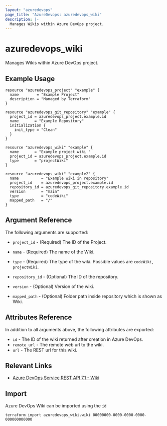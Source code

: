 ```yaml
---
layout: "azuredevops"
page_title: "AzureDevops: azuredevops_wiki"
description: |-
  Manages Wikis within Azure DevOps project.
---
```


# azuredevops_wiki

Manages Wikis within Azure DevOps project.

## Example Usage

```hcl
resource "azuredevops_project" "example" {
  name        = "Example Project"
  description = "Managed by Terraform"
}

resource "azuredevops_git_repository" "example" {
  project_id = azuredevops_project.example.id
  name       = "Example Repository"
  initialization {
    init_type = "Clean"
  }
}

resource "azuredevops_wiki" "example" {
  name       = "Example project wiki "
  project_id = azuredevops_project.example.id
  type       = "projectWiki"
}

resource "azuredevops_wiki" "example2" {
  name          = "Example wiki in repository"
  project_id    = azuredevops_project.example.id
  repository_id = azuredevops_git_repository.example.id
  version       = "main"
  type          = "codeWiki"
  mapped_path   = "/"
}
```

## Argument Reference

The following arguments are supported:

* `project_id` - (Required) The ID of the Project.

* `name` - (Required) The name of the Wiki.

* `type` -  (Required) The type of the wiki. Possible values are `codeWiki`, `projectWiki`.

* `repository_id` - (Optional) The ID of the repository.

* `version` - (Optional) Version of the wiki.

* `mapped_path` - (Optional) Folder path inside repository which is shown as Wiki.

## Attributes Reference

In addition to all arguments above, the following attributes are exported:

* `id` - The ID of the wiki returned after creation in Azure DevOps.
* `remote_url` - The remote web url to the wiki.
* `url` - The REST url for this wiki.

## Relevant Links

- [Azure DevOps Service REST API 7.1 - Wiki ](https://learn.microsoft.com/en-us/rest/api/azure/devops/wiki/wikis?view=azure-devops-rest-7.1)

## Import

Azure DevOps Wiki can be imported using the `id`

```shell
terraform import azuredevops_wiki.wiki 00000000-0000-0000-0000-000000000000
```
